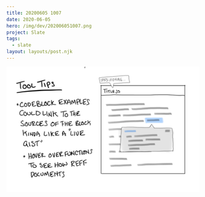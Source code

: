 ```yaml
---
title: 20200605 1007
date: 2020-06-05
hero: /img/dev/202006051007.png
project: Slate
tags:
  - slate
layout: layouts/post.njk
---
```


![Screenshot of Slate's new Data Meter](/img/dev/202006051007.png)
